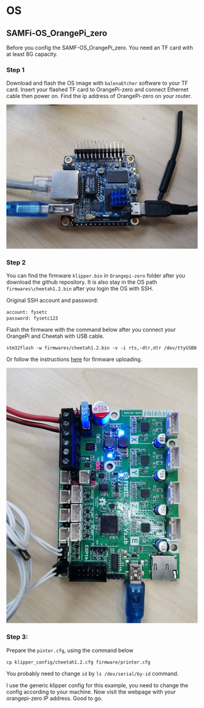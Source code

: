 # OS

## SAMFi-OS_OrangePi_zero

Before you config the SAMF-OS_OrangePi_zero. You need an TF card with at least 8G capacity.

### Step 1

Download and flash the OS image with `balenaEtcher` software to your TF card. Insert your flashed TF card to OrangePi-zero and connect Ethernet cable then power on. Find the ip address of OrangePi-zero on your router.

![](Orangepi-zero\orangepi_zero.jpg)

### Step 2

You can find the firmware `klipper.bin` in `Orangepi-zero` folder after you download the github repository. It is also stay in the OS path `firmwares\cheetah1.2.bin` after you login the OS with SSH.

Original SSH account and password:

```
account: fysetc
password: fysetc123
```

Flash the firmware with the command below after you connect your OrangePi and Cheetah with USB cable.

```
stm32flash -w firmwares/cheetah1.2.bin -v -i rts,-dtr,dtr /dev/ttyUSB0
```

Or follow the instructions [here](https://github.com/FYSETC/FYSETC-Cheetah#53-upload-the-firmware) for firmware uploading.

![](Orangepi-zero\cheetah.jpg)

### Step 3:

Prepare the `pinter.cfg`, using the command below

```
cp klipper_config/cheetah1.2.cfg firmware/printer.cfg
```

You probably need to change `id` by `ls /dev/serial/by-id` command.

I use the generic klipper config for this example, you need to change the config according to your machine. Now visit the webpage with your orangepi-zero IP address. Good to go.
